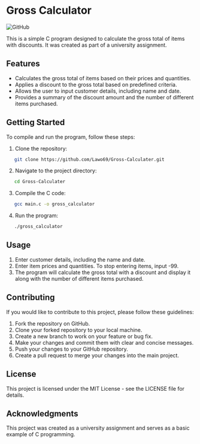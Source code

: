 # Gross Calculator

![GitHub](https://img.shields.io/github/license/Lawo69/Gross-Calculater)

This is a simple C program designed to calculate the gross total of items with discounts. It was created as part of a university assignment.

## Features

- Calculates the gross total of items based on their prices and quantities.
- Applies a discount to the gross total based on predefined criteria.
- Allows the user to input customer details, including name and date.
- Provides a summary of the discount amount and the number of different items purchased.

## Getting Started

To compile and run the program, follow these steps:

1. Clone the repository:
```sh
   git clone https://github.com/Lawo69/Gross-Calculater.git
   ```
2. Navigate to the project directory:
```sh
   cd Gross-Calculater
   ```
3. Compile the C code:
```sh
   gcc main.c -o gross_calculator
   ```
4. Run the program:
```sh
   ./gross_calculator
   ```
## Usage
1. Enter customer details, including the name and date.
2. Enter item prices and quantities. To stop entering items, input -99.
3. The program will calculate the gross total with a discount and display it along with the number of different items purchased.

## Contributing
If you would like to contribute to this project, please follow these guidelines:

1. Fork the repository on GitHub.
2. Clone your forked repository to your local machine.
3. Create a new branch to work on your feature or bug fix.
4. Make your changes and commit them with clear and concise messages.
5. Push your changes to your GitHub repository.
6. Create a pull request to merge your changes into the main project.

## License
This project is licensed under the MIT License - see the LICENSE file for details.

## Acknowledgments
This project was created as a university assignment and serves as a basic example of C programming.
